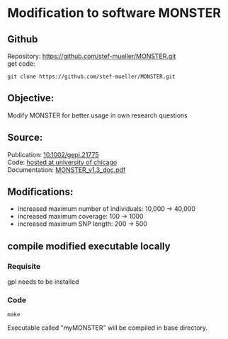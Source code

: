 # Modification to software MONSTER

## Github
Repository: https://github.com/stef-mueller/MONSTER.git   
get code:
```{bash}
git clone https://github.com/stef-mueller/MONSTER.git
```

## Objective: 
Modify MONSTER for better usage in own research questions

## Source:
Publication: [10.1002/gepi.21775](https://doi.org/10.1002/gepi.21775)   
Code: [hosted at university of chicago](https://www.stat.uchicago.edu/~mcpeek/software/index.html)   
Documentation: [MONSTER_v1.3_doc.pdf](https://www.stat.uchicago.edu/~mcpeek/software/MONSTER/MONSTER_v1.3_doc.pdf)

## Modifications:
* increased maximum number of individuals: 10,000 -> 40,000
* increased maximum coverage: 100 -> 1000
* increased maximum SNP length: 200 -> 500

## compile modified executable locally

### Requisite
gpl needs to be installed

### Code
```{bash}
make
```

Executable called "myMONSTER" will be compiled in base directory.
